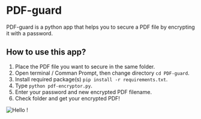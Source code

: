 # PDF-guard
PDF-guard is a python app that helps you to secure a PDF file by encrypting it with a password.

## How to use this app?
1) Place the PDF file you want to secure in the same folder.
2) Open terminal / Comman Prompt, then change directory `cd PDF-guard`.
3) Install required package(s) `pip install -r requirements.txt`.
4) Type `python pdf-encryptor.py`.
5) Enter your password and new encrypted PDF filename.
6) Check folder and get your encrypted PDF!


![Hello !](https://api.visitorbadge.io/api/VisitorHit?user=kevinadhiguna&repo=PDF-guard&label=thanks%20for%20dropping%20in%20!&labelColor=%23000000&countColor=%23FFFFFF)
